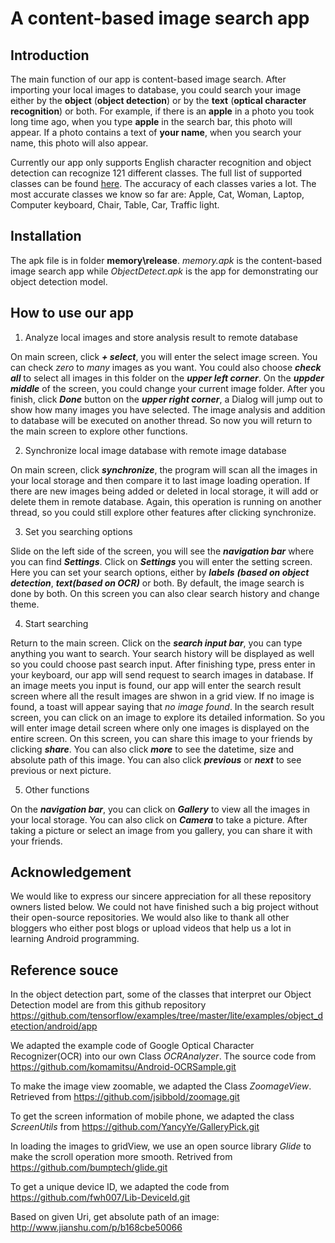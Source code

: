 # A content-based image search app

## Introduction

The main function of our app is content-based image search. After importing your local images to database, you could search your image either by the **object**
(**object detection**) or by the **text** (**optical character recognition**) or both. For example, if there is an **apple** in a photo you took long time ago, when you type **apple** in the search bar, this photo
will appear. If a photo contains a text of **your name**, when you search your name, this photo will also appear. 

Currently our app only supports English character recognition and object detection can recognize 121 different classes. The full list of supported classes can be 
found [here](app/src/main/assets/labelmap.txt). The accuracy of each classes varies a lot. The most accurate classes we know so far are: Apple, Cat, Woman, Laptop, Computer keyboard, Chair, Table, Car, Traffic light. 

## Installation

The apk file is in folder **memory\release**. *memory.apk* is the content-based image search app while *ObjectDetect.apk* is the app for demonstrating our object detection model. 

## How to use our app
1. Analyze local images and store analysis result to remote database

On main screen, click ***+ select***, you will enter the select image screen. You can check *zero* to *many* images as you want.
You could also choose ***check all*** to select all images in this folder on the ***upper left corner***. On the ***uppder middle*** of the screen, 
you could change your current image folder. After you finish, click ***Done*** button on the ***upper right corner***, a Dialog will jump out
to show how many images you have selected. The image analysis and addition to database will be executed on another thread. So now you
will return to the main screen to explore other functions. 

2. Synchronize local image database with remote image database

On main screen, click ***synchronize***, the program will scan all the images in your local storage and then compare it to last image loading operation.
If there are new images being added or deleted in local storage, it will add or delete them in remote database. Again, this operation is running
on another thread, so you could still explore other features after clicking synchronize.

3. Set you searching options

Slide on the left side of the screen, you will see the ***navigation bar*** where you can find ***Settings***. Click on ***Settings*** you will
enter the setting screen. Here you can set your search options, either by ***labels*** ***(based on object*** ***detection***, ***text(based on OCR)*** or 
both. By default, the image search is done by both. On this screen you can also clear search history and change theme. 

4. Start searching

Return to the main screen. Click on the ***search input bar***, you can type anything you want to search. Your search history will be displayed
as well so you could choose past search input. After finishing type, press enter in your keyboard, our app will send request to search images in
database. If an image meets you input is found, our app will enter the search result screen where all the result images are shwon in a grid view. 
If no image is found, a toast will appear saying that *no image found*. In the search result screen, you can click on an image to explore its detailed 
information. So you will enter image detail screen where only one images is displayed on the entire screen. On this screen, you can share this image
to your friends by clicking ***share***. You can also click ***more*** to see the datetime, size and absolute path of this image. You can also click 
***previous*** or ***next*** to see previous or next picture. 


5. Other functions 

On the ***navigation bar***, you can click on ***Gallery*** to view all the images in your local storage. You can also click on ***Camera*** to take a picture.
After taking a picture or select an image from you gallery, you can share it with your friends. 







## Acknowledgement

We would like to express our sincere appreciation for all these repository owners listed below. We could not have finished such a 
big project without their open-source repositories. We would also like to thank all other bloggers who either post blogs or upload 
videos that help us a lot in learning Android programming. 





## Reference souce

In the object detection part, some of the classes that interpret our Object Detection model are from this github repository
    https://github.com/tensorflow/examples/tree/master/lite/examples/object_detection/android/app
    
We adapted the example code of Google Optical Character Recognizer(OCR) into our own Class *OCRAnalyzer*. The source code from 
	https://github.com/komamitsu/Android-OCRSample.git
	
To make the image view zoomable, we adapted the Class *ZoomageView*. Retrieved from
	https://github.com/jsibbold/zoomage.git
	
To get the screen information of mobile phone, we adapted the class *ScreenUtils* from 
	https://github.com/YancyYe/GalleryPick.git
	
In loading the images to gridView, we use an open source library *Glide* to make the scroll operation more smooth. Retrived from 
	https://github.com/bumptech/glide.git
	
To get a unique device ID, we adapted the code from 
	https://github.com/fwh007/Lib-DeviceId.git
	
Based on given Uri, get absolute path of an image:
	http://www.jianshu.com/p/b168cbe50066



